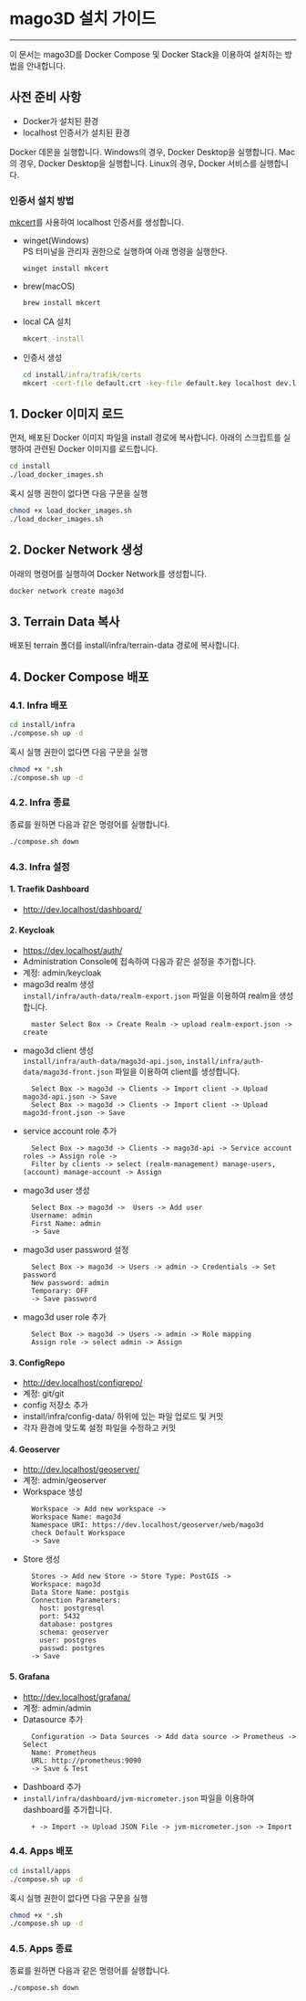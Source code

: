 # mago3D 설치 가이드

---

이 문서는 mago3D를 Docker Compose 및 Docker Stack을 이용하여 설치하는 방법을 안내합니다.

## 사전 준비 사항
* Docker가 설치된 환경
* localhost 인증서가 설치된 환경

Docker 데몬을 실행합니다.
Windows의 경우, Docker Desktop을 실행합니다.
Mac의 경우, Docker Desktop을 실행합니다.
Linux의 경우, Docker 서비스를 실행합니다.

### 인증서 설치 방법
[mkcert](https://github.com/FiloSottile/mkcert)를 사용하여 localhost 인증서를 생성합니다.

* winget(Windows)    
  PS 터미널을 관리자 권한으로 실행하여 아래 명령을 실행한다.
  ```powershell
  winget install mkcert
  ```
* brew(macOS)
  ```bash
  brew install mkcert
  ```

* local CA 설치
  ```cmd
  mkcert -install
  ```
* 인증서 생성
  ```cmd
  cd install/infra/trafik/certs
  mkcert -cert-file default.crt -key-file default.key localhost dev.localhost *.localhost 127.0.0.1 ::1
  ```

## 1. Docker 이미지 로드
먼저, 배포된 Docker 이미지 파일을 install 경로에 복사합니다.
아래의 스크립트를 실행하여 관련된 Docker 이미지를 로드합니다.
```bash
cd install
./load_docker_images.sh
```
혹시 실행 권한이 없다면 다음 구문을 실행
```bash
chmod +x load_docker_images.sh
./load_docker_images.sh
```

## 2. Docker Network 생성
아래의 명령어를 실행하여 Docker Network를 생성합니다.
```bash
docker network create mago3d
```

## 3. Terrain Data 복사
배포된 terrain 폴더를 install/infra/terrain-data 경로에 복사합니다.

## 4. Docker Compose 배포
### 4.1. Infra 배포
```bash
cd install/infra
./compose.sh up -d
```
혹시 실행 권한이 없다면 다음 구문을 실행
```bash
chmod +x *.sh
./compose.sh up -d
```
### 4.2. Infra 종료
종료를 원하면 다음과 같은 명령어를 실행합니다.
```bash
./compose.sh down
```

### 4.3. Infra 설정
#### 1. Traefik Dashboard
* http://dev.localhost/dashboard/  

#### 2. Keycloak
* https://dev.localhost/auth/  
* Administration Console에 접속하여 다음과 같은 설정을 추가합니다.
* 계정: admin/keycloak
* mago3d realm 생성  
  `install/infra/auth-data/realm-export.json` 파일을 이용하여 realm을 생성합니다.  
  ```  
    master Select Box -> Create Realm -> upload realm-export.json -> create
  ```
* mago3d client 생성  
  `install/infra/auth-data/mago3d-api.json`, `install/infra/auth-data/mago3d-front.json` 파일을 이용하여 client를 생성합니다.  
  ```
    Select Box -> mago3d -> Clients -> Import client -> Upload mago3d-api.json -> Save  
    Select Box -> mago3d -> Clients -> Import client -> Upload mago3d-front.json -> Save
  ```  
* service account role 추가
  ```
    Select Box -> mago3d -> Clients -> mago3d-api -> Service account roles -> Assign role ->   
    Filter by clients -> select (realm-management) manage-users, (account) manage-account -> Assign
  ```
* mago3d user 생성
  ```
    Select Box -> mago3d ->  Users -> Add user
    Username: admin
    First Name: admin
    -> Save
  ```
* mago3d user password 설정
  ```
    Select Box -> mago3d -> Users -> admin -> Credentials -> Set password
    New password: admin
    Temporary: OFF
    -> Save password
  ```
* mago3d user role 추가
  ```
    Select Box -> mago3d -> Users -> admin -> Role mapping
    Assign role -> select admin -> Assign
  ```

#### 3. ConfigRepo
* http://dev.localhost/configrepo/
* 계정: git/git
* config 저장소 추가
* install/infra/config-data/ 하위에 있는 파일 업로드 및 커밋
* 각자 환경에 맞도록 설정 파일을 수정하고 커밋

#### 4. Geoserver
* http://dev.localhost/geoserver/
* 계정: admin/geoserver
* Workspace 생성
  ```
    Workspace -> Add new workspace -> 
    Workspace Name: mago3d 
    Namespace URI: https://dev.localhost/geoserver/web/mago3d
    check Default Workspace 
    -> Save
  ```
* Store 생성
  ```
    Stores -> Add new Store -> Store Type: PostGIS ->
    Workspace: mago3d 
    Data Store Name: postgis 
    Connection Parameters:
      host: postgresql
      port: 5432
      database: postgres
      schema: geoserver
      user: postgres
      passwd: postgres
    -> Save
  ```

#### 5. Grafana
* http://dev.localhost/grafana/
* 계정: admin/admin
* Datasource 추가
  ```
    Configuration -> Data Sources -> Add data source -> Prometheus -> Select
    Name: Prometheus
    URL: http://prometheus:9090
    -> Save & Test
  ```
* Dashboard 추가
* `install/infra/dashboard/jvm-micrometer.json` 파일을 이용하여 dashboard를 추가합니다.
  ```
    + -> Import -> Upload JSON File -> jvm-micrometer.json -> Import
  ```

### 4.4. Apps 배포
```bash
cd install/apps
./compose.sh up -d
```
혹시 실행 권한이 없다면 다음 구문을 실행
```bash
chmod +x *.sh
./compose.sh up -d
```
### 4.5. Apps 종료
종료를 원하면 다음과 같은 명령어를 실행합니다.
```bash
./compose.sh down
```
